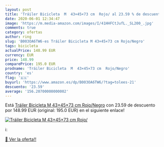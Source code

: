 ```yaml
---
layout: post
title: 'Tráiler Bicicleta  M  43×45×73 cm  Rojo/ al 23.59 % de descuento'
date: 2020-06-01 12:34:47
image: 'https://m.media-amazon.com/images/I/41HHFCtJufL._SL200_.jpg'
comments: true
category: ofertas
author: ring
slug: 'B003OA6TW6-es Tráiler Bicicleta M 43×45×73 cm Rojo/Negro'
tags: bicicleta
actualPrice: 148.99 EUR
currency: EUR
price: 148.99
comparePrice: 195.0 EUR
prodname: 'Tráiler Bicicleta  M  43×45×73 cm  Rojo/Negro'
country: 'es'
flag: '🇪🇸'
buyurl: 'https://www.amazon.es/dp/B003OA6TW6/?tag=tolees-21'
descuento: '23.59'
average: '156.20700000000002'
---
```


Está [Tráiler Bicicleta  M  43×45×73 cm  Rojo/Negro](https://www.amazon.es/dp/B003OA6TW6/?tag=tolees-21) con 23.59 de descuento por 148.99 EUR (original: 195.0 EUR) en el siguiente enlace!

[![Tráiler Bicicleta  M  43×45×73 cm  Rojo/](https://m.media-amazon.com/images/I/41HHFCtJufL._SL200_.jpg)](https://www.amazon.es/dp/B003OA6TW6/?tag=tolees-21)

ℹ️:


[🛒 Ver la oferta!!](https://www.amazon.es/dp/B003OA6TW6/?tag=tolees-21)
